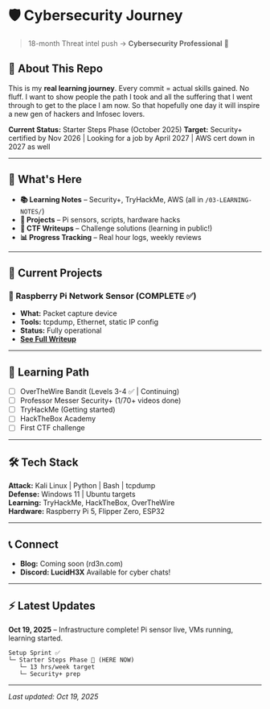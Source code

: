 # 🛡️ Cybersecurity Journey

> 18-month Threat intel push  → **Cybersecurity Professional** 🚀

## 👋 About This Repo

This is my **real learning journey**. Every commit = actual skills gained. No fluff. I want to show people the path I took and all the suffering that I went through to get to the place I am now. So that hopefully one day it will inspire a new gen of hackers and Infosec lovers.

**Current Status:** Starter Steps Phase (October 2025)
**Target:** Security+ certified by Nov 2026 | Looking for a job by April 2027 | AWS cert down in 2027 as well

---

## 🎯 What's Here

- **📚 Learning Notes** – Security+, TryHackMe, AWS (all in `/03-LEARNING-NOTES/`)
- **🔧 Projects** – Pi sensors, scripts, hardware hacks
- **🚩 CTF Writeups** – Challenge solutions (learning in public!)
- **📊 Progress Tracking** – Real hour logs, weekly reviews

---

## 🔨 Current Projects

### 🥧 Raspberry Pi Network Sensor (COMPLETE ✅)
- **What:** Packet capture device
- **Tools:** tcpdump, Ethernet, static IP config
- **Status:** Fully operational
- **[See Full Writeup](/Projects/pi-network-sensor.md)**

---

## 📖 Learning Path

- [ ] OverTheWire Bandit (Levels 3-4 ✅ | Continuing)
- [ ] Professor Messer Security+ (1/70+ videos done)
- [ ] TryHackMe (Getting started)
- [ ] HackTheBox Academy
- [ ] First CTF challenge

---

## 🛠️ Tech Stack

**Attack:** Kali Linux | Python | Bash | tcpdump  
**Defense:** Windows 11 | Ubuntu targets  
**Learning:** TryHackMe, HackTheBox, OverTheWire  
**Hardware:** Raspberry Pi 5, Flipper Zero, ESP32  

---

## 📞 Connect

- **Blog:** Coming soon (rd3n.com)
- **Discord: LucidH3X** Available for cyber chats!

---

## ⚡ Latest Updates

**Oct 19, 2025** – Infrastructure complete! Pi sensor live, VMs running, learning started.
```
Setup Sprint ✅
└─ Starter Steps Phase 📍 (HERE NOW)
   └─ 13 hrs/week target
   └─ Security+ prep
```

---

*Last updated: Oct 19, 2025*
